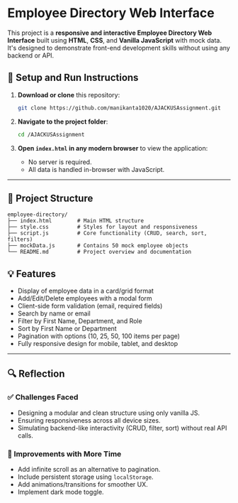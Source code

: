 
# Employee Directory Web Interface

This project is a **responsive and interactive Employee Directory Web Interface** built using **HTML**, **CSS**, and **Vanilla JavaScript** with mock data. It's designed to demonstrate front-end development skills without using any backend or API.

## 🔧 Setup and Run Instructions

1. **Download or clone** this repository:
   ```bash
   git clone https://github.com/manikanta1020/AJACKUSAssignment.git
   ```

2. **Navigate to the project folder**:
   ```bash
   cd /AJACKUSAssignment
   ```

3. **Open `index.html` in any modern browser** to view the application:
   - No server is required.
   - All data is handled in-browser with JavaScript.

---

## 📁 Project Structure

```
employee-directory/
├── index.html        # Main HTML structure
├── style.css         # Styles for layout and responsiveness
├── script.js         # Core functionality (CRUD, search, sort, filters)
├── mockData.js       # Contains 50 mock employee objects
└── README.md         # Project overview and documentation
```



## 💡 Features

- Display of employee data in a card/grid format
- Add/Edit/Delete employees with a modal form
- Client-side form validation (email, required fields)
- Search by name or email
- Filter by First Name, Department, and Role
- Sort by First Name or Department
- Pagination with options (10, 25, 50, 100 items per page)
- Fully responsive design for mobile, tablet, and desktop

---

## 🔍 Reflection

### ✅ Challenges Faced
- Designing a modular and clean structure using only vanilla JS.
- Ensuring responsiveness across all device sizes.
- Simulating backend-like interactivity (CRUD, filter, sort) without real API calls.

### 🔧 Improvements with More Time
- Add infinite scroll as an alternative to pagination.
- Include persistent storage using `localStorage`.
- Add animations/transitions for smoother UX.
- Implement dark mode toggle.

